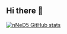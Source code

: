 ## Hi there 👋

[![nNeD5 GitHub stats](https://github-readme-stats.vercel.app/api?username=nNeD5)](https://github.com/anuraghazra/github-readme-stats)
<!--
**nNeD5/nNeD5** is a ✨ _special_ ✨ repository because its `README.md` (this file) appears on your GitHub profile.

Here are some ideas to get you started:

- 🔭 I’m currently working on ...
- 🌱 I’m currently learning ...
- 👯 I’m looking to collaborate on ...
- 🤔 I’m looking for help with ...
- 💬 Ask me about ...
- 📫 How to reach me: ...
- 😄 Pronouns: ...
- ⚡ Fun fact: ...
-->
